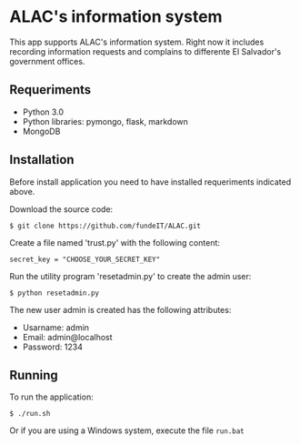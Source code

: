 # ALAC's information system

This app supports ALAC's information system. Right now it includes recording information requests and complains to differente El Salvador's government offices.

## Requeriments

- Python 3.0
- Python libraries: pymongo, flask, markdown
- MongoDB

## Installation

Before install application you need to have installed requeriments indicated above.

Download the source code:

    $ git clone https://github.com/fundeIT/ALAC.git

Create a file named 'trust.py' with the following content:

    secret_key = "CHOOSE_YOUR_SECRET_KEY"

Run the utility program 'resetadmin.py' to create the admin user:

    $ python resetadmin.py

The new user admin is created has the following attributes:

- Usarname: admin
- Email: admin@localhost
- Password: 1234

## Running

To run the application:

    $ ./run.sh

Or if you are using a Windows system, execute the file `run.bat`
